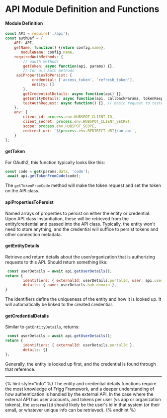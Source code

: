# API Module Definition and Functions

#### Module Definition

```javascript
const API = require('./api');
const authDef = {
    API: API,
    getName: function() {return config.name},
	   moduleName: config.name,
    requiredAuthMethods: {
        // oauth methods
        getToken: async function(api, params) {},
        // for all Auth methods
	 apiPropertiesToPersist: {
            credential: ['access_token', 'refresh_token'],
            entity: []
        },
        getCredentialDetails: async function(api) {}, 
        getEntityDetails: async function(api, callbackParams, tokenResponse, userId) {},
        testAuthRequest: async function() {}, // basic request to testAuth
    },
    env: {
        client_id: process.env.HUBSPOT_CLIENT_ID,
        client_secret: process.env.HUBSPOT_CLIENT_SECRET,
        scope: process.env.HUBSPOT_SCOPE,
        redirect_uri: `${process.env.REDIRECT_URI}/an-api`,
    }
};
```

#### getToken

For OAuth2, this function typically looks like this:

```javascript
const code = get(params.data, 'code'); 
 await api.getTokenFromCode(code);
```

The `getTokenFromCode` method will make the token request and set the token on the API class.

#### apiPropertiesToPersist

Named arrays of properties to persist on either the entity or credential. Upon API class instantiation, these will be retrieved from the entity/credential and passed into the API class. Typically, the entity won't need to store anything, and the credential will suffice to persist tokens and other connection metadata.

#### getEntityDetails

Retrieve and return details about the user/organization that is authorizing requests to this API. Should return something like:

```javascript
 const userDetails = await api.getUserDetails();
return {
        identifiers: { externalId: userDetails.portalId, user: api.userId },
        details: { name: userDetails.hub_domain },
}
```

The identifiers define the uniqueness of the entity and how it is looked up. It will automatically be linked to the created credential.

#### getCredentialDetails

Similar to `getEntityDetails`, returns:

```javascript
 const userDetails = await api.getUserDetails();
return {
        identifiers: { externalId: userDetails.portalId },
        details: {}
};
```

Generally, the entity is looked up first, and the credential is found through that reference.

***

{% hint style="info" %}
The entity and credential details functions require the most knowledge of Frigg Framework, and a deeper understanding of how authentication is handled by the external API. In the case where the external API has user accounts, and tokens per user (vs app or organization tokens), the `externalId` should likely be the user's id in that system (or their email, or whatever unique info can be retrieved).
{% endhint %}
